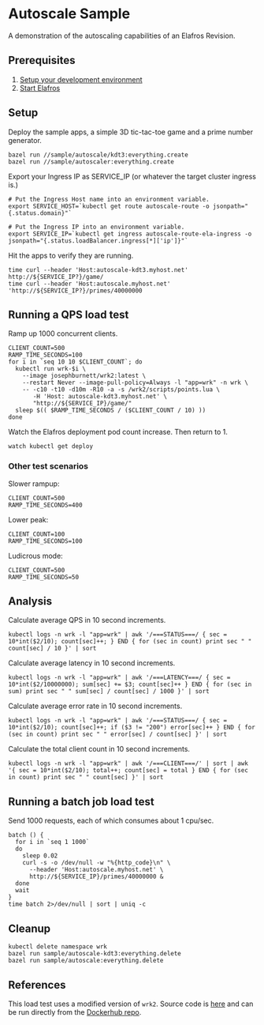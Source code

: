 # Autoscale Sample

A demonstration of the autoscaling capabilities of an Elafros Revision.

## Prerequisites

1. [Setup your development environment](../../DEVELOPMENT.md#getting-started)
2. [Start Elafros](../../README.md#start-elafros)

## Setup

Deploy the sample apps, a simple 3D tic-tac-toe game and a prime number generator.

```shell
bazel run //sample/autoscale/kdt3:everything.create
bazel run //sample/autoscaler:everything.create
```

Export your Ingress IP as SERVICE_IP (or whatever the target cluster ingress is.)

```shell
# Put the Ingress Host name into an environment variable.
export SERVICE_HOST=`kubectl get route autoscale-route -o jsonpath="{.status.domain}"`

# Put the Ingress IP into an environment variable.
export SERVICE_IP=`kubectl get ingress autoscale-route-ela-ingress -o jsonpath="{.status.loadBalancer.ingress[*]['ip']}"`
```

Hit the apps to verify they are running.

```shell
time curl --header 'Host:autoscale-kdt3.myhost.net' http://${SERVICE_IP?}/game/
time curl --header 'Host:autoscale.myhost.net' 'http://${SERVICE_IP?}/primes/40000000
```

## Running a QPS load test

Ramp up 1000 concurrent clients.

```shell
CLIENT_COUNT=500
RAMP_TIME_SECONDS=100
for i in `seq 10 10 $CLIENT_COUNT`; do
  kubectl run wrk-$i \
    --image josephburnett/wrk2:latest \
    --restart Never --image-pull-policy=Always -l "app=wrk" -n wrk \
    -- -c10 -t10 -d10m -R10 -a -s /wrk2/scripts/points.lua \
       -H 'Host: autoscale-kdt3.myhost.net' \
       "http://${SERVICE_IP}/game/"
  sleep $(( $RAMP_TIME_SECONDS / ($CLIENT_COUNT / 10) ))
done
```

Watch the Elafros deployment pod count increase.  Then return to 1.

```shell
watch kubectl get deploy
```

### Other test scenarios

Slower rampup:

```shell
CLIENT_COUNT=500
RAMP_TIME_SECONDS=400
```

Lower peak:

```shell
CLIENT_COUNT=100
RAMP_TIME_SECONDS=100
```

Ludicrous mode:

```shell
CLIENT_COUNT=500
RAMP_TIME_SECONDS=50
```

## Analysis

Calculate average QPS in 10 second increments.

```shell
kubectl logs -n wrk -l "app=wrk" | awk '/===STATUS===/ { sec = 10*int($2/10); count[sec]++; } END { for (sec in count) print sec " " count[sec] / 10 }' | sort
```

Calculate average latency in 10 second increments.

```shell
kubectl logs -n wrk -l "app=wrk" | awk '/===LATENCY===/ { sec = 10*int($2/10000000); sum[sec] += $3; count[sec]++ } END { for (sec in sum) print sec " " sum[sec] / count[sec] / 1000 }' | sort
```

Calculate average error rate in 10 second increments.

```shell
kubectl logs -n wrk -l "app=wrk" | awk '/===STATUS===/ { sec = 10*int($2/10); count[sec]++; if ($3 != "200") error[sec]++ } END { for (sec in count) print sec " " error[sec] / count[sec] }' | sort
```

Calculate the total client count in 10 second increments.

```shell
kubectl logs -n wrk -l "app=wrk" | awk '/===CLIENT===/' | sort | awk '{ sec = 10*int($2/10); total++; count[sec] = total } END { for (sec in count) print sec " " count[sec] }' | sort
```

## Running a batch job load test

Send 1000 requests, each of which consumes about 1 cpu/sec.

```shell
batch () {
  for i in `seq 1 1000`
  do
    sleep 0.02
    curl -s -o /dev/null -w "%{http_code}\n" \
      --header 'Host:autoscale.myhost.net' \
      http://${SERVICE_IP}/primes/40000000 &
  done
  wait
}
time batch 2>/dev/null | sort | uniq -c
```

## Cleanup

```shell
kubectl delete namespace wrk
bazel run sample/autoscale-kdt3:everything.delete
bazel run sample/autoscale:everything.delete
```

## References

This load test uses a modified version of `wrk2`.  Source code is [here](https://github.com/josephburnett/wrk2) and can be run directly from the [Dockerhub repo](https://hub.docker.com/r/josephburnett/wrk2/).
